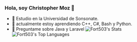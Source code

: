 ### Hola, soy Christopher Moz 👋

- 🔭 Estudio en la Universidad de Sonsonate.
- 🌱 actualmente estoy aprendiendo C++, C#, Bash y Python.
- 💬 Preguntame sobre Java y Laravel
![Fort503's Stats](https://github-readme-stats.vercel.app/api?username=Fort503&theme=dracula&show_icons=true&hide_border=false&count_private=true)
![Fort503's Top Languages](https://github-readme-stats.vercel.app/api/top-langs/?username=Fort503&theme=dracula&show_icons=true&hide_border=false&layout=compact)
